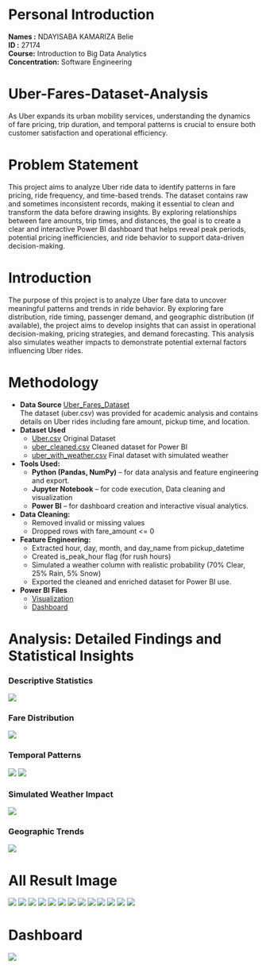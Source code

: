 # Personal Introduction
**Names :** NDAYISABA KAMARIZA Belie<br>
**ID :** 27174<br>
**Course:** Introduction to Big Data Analytics<br>
**Concentration:** Software Engineering


# Uber-Fares-Dataset-Analysis
As Uber expands its urban mobility services, understanding the dynamics of fare pricing, trip duration, and temporal patterns is crucial to ensure both customer satisfaction and operational efficiency.

# Problem Statement
This project aims to analyze Uber ride data to identify patterns in fare pricing, ride frequency, and time-based trends. The dataset contains raw and sometimes inconsistent records, making it essential to clean and transform the data before drawing insights. By exploring relationships between fare amounts, trip times, and distances, the goal is to create a clear and interactive Power BI dashboard that helps reveal peak periods, potential pricing inefficiencies, and ride behavior to support data-driven decision-making.

# Introduction
The purpose of this project is to analyze Uber fare data to uncover meaningful patterns and trends in ride behavior. By exploring fare distribution, ride timing, passenger demand, and geographic distribution (if available), the project aims to develop insights that can assist in operational decision-making, pricing strategies, and demand forecasting. This analysis also simulates weather impacts to demonstrate potential external factors influencing Uber rides.
# Methodology
- **Data Source**
[Uber_Fares_Dataset](https://www.kaggle.com/datasets/yasserh/uber-fares-dataset) <br>
The dataset (uber.csv) was provided for academic analysis and contains details on Uber rides including fare amount, pickup time, and location.
- **Dataset Used**
   - [Uber.csv](https://drive.google.com/file/d/1JhUHMUhgDmc27c-TLvIGA_PxuNEgKqpa/view?usp=drive_link) Original Dataset
   - [uber_cleaned.csv](https://drive.google.com/file/d/1HQrrn0rAE80b3SakaO-GTBlZaquIIYbB/view?usp=drive_link) Cleaned dataset for Power BI
   - [uber_with_weather.csv](https://drive.google.com/file/d/1ojLtDKI9nmpBc43BDTlQpMbMeXSKDfzH/view?usp=drive_link) Final dataset with simulated weather
- **Tools Used:**
   - **Python (Pandas, NumPy)** – for data analysis and feature engineering and export.
   - **Jupyter Notebook** – for code execution, Data cleaning and visualization
   - **Power BI** – for dashboard creation and interactive visual analytics.
- **Data Cleaning:**
    - Removed invalid or missing values
    - Dropped rows with fare_amount <= 0
- **Feature Engineering:**
   - Extracted hour, day, month, and day_name from pickup_datetime
   - Created is_peak_hour flag (for rush hours)
   - Simulated a weather column with realistic probability (70% Clear, 25% Rain, 5% Snow)
   - Exported the cleaned and enriched dataset for Power BI use.
 - **Power BI Files**
   - [Visualization](https://drive.google.com/file/d/1LueZUUmeW52iJ-MRf8qLbDJM7ucwUFIm/view?usp=drive_link)
   - [Dashboard](https://drive.google.com/file/d/18Q3dyrMbzqOGeO7Rvf7NEtTtpB8sXray/view?usp=drive_link)
# Analysis: Detailed Findings and Statistical Insights
### Descriptive Statistics
![](https://github.com/NKBelie/Uber-Fares-Dataset-Analysis/blob/main/Image/Statistics.PNG)
### Fare Distribution
![](https://github.com/NKBelie/Uber-Fares-Dataset-Analysis/blob/main/Image/11.PNG)
### Temporal Patterns
![](https://github.com/NKBelie/Uber-Fares-Dataset-Analysis/blob/main/Image/2.PNG)
![](https://github.com/NKBelie/Uber-Fares-Dataset-Analysis/blob/main/Image/8.PNG)
### Simulated Weather Impact
![](https://github.com/NKBelie/Uber-Fares-Dataset-Analysis/blob/main/Image/14.PNG)
### Geographic Trends
![](https://github.com/NKBelie/Uber-Fares-Dataset-Analysis/blob/main/Image/Map.PNG)

# All Result Image
![](https://github.com/NKBelie/Uber-Fares-Dataset-Analysis/blob/main/Image/Load%20Data%201.PNG)
![](https://github.com/NKBelie/Uber-Fares-Dataset-Analysis/blob/main/Image/1.PNG) 
![](https://github.com/NKBelie/Uber-Fares-Dataset-Analysis/blob/main/Image/2.PNG)
![](https://github.com/NKBelie/Uber-Fares-Dataset-Analysis/blob/main/Image/3.PNG)
![](https://github.com/NKBelie/Uber-Fares-Dataset-Analysis/blob/main/Image/4.PNG)
![](https://github.com/NKBelie/Uber-Fares-Dataset-Analysis/blob/main/Image/5.PNG)
![](https://github.com/NKBelie/Uber-Fares-Dataset-Analysis/blob/main/Image/Average%20Fare%20by%20Hour%20of%20Day.png)
![](https://github.com/NKBelie/Uber-Fares-Dataset-Analysis/blob/main/Image/Correlation%20Matrix.png)
![](https://github.com/NKBelie/Uber-Fares-Dataset-Analysis/blob/main/Image/Fare%20Amount%20Boxplot.png)
![](https://github.com/NKBelie/Uber-Fares-Dataset-Analysis/blob/main/Image/Fare%20Amount%20vs.%20Distance%20Traveled.png)
![](https://github.com/NKBelie/Uber-Fares-Dataset-Analysis/blob/main/Image/6.PNG)
![](https://github.com/NKBelie/Uber-Fares-Dataset-Analysis/blob/main/Image/9.PNG)
![](https://github.com/NKBelie/Uber-Fares-Dataset-Analysis/blob/main/Image/10.PNG)

# Dashboard
![](https://github.com/NKBelie/Uber-Fares-Dataset-Analysis/blob/main/Image/Dashboard.PNG)

